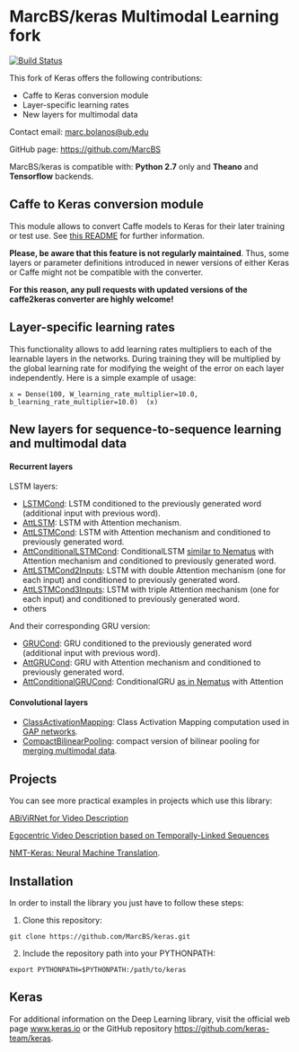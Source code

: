 # MarcBS/keras Multimodal Learning fork

[![Build Status](https://travis-ci.org/MarcBS/keras.svg?branch=master)](https://travis-ci.org/MarcBS/keras)

This fork of Keras offers the following contributions:

- Caffe to Keras conversion module
- Layer-specific learning rates
- New layers for multimodal data


Contact email: marc.bolanos@ub.edu

GitHub page: https://github.com/MarcBS


MarcBS/keras is compatible with: __Python 2.7__ only and __Theano__ and __Tensorflow__ backends.

## Caffe to Keras conversion module

This module allows to convert Caffe models to Keras for their later training or test use.
See [this README](keras/caffe/README.md) for further information.

**Please, be aware that this feature is not regularly maintained**. Thus, some layers or parameter definitions introduced in newer versions of either Keras or Caffe might not be compatible with the converter.

**For this reason, any pull requests with updated versions of the caffe2keras converter are highly welcome!**

## Layer-specific learning rates

This functionality allows to add learning rates multipliers to each of the learnable layers in the networks. During training they will
be multiplied by the global learning rate for modifying the weight of the error on each layer independently. Here is a simple example of usage:

```
x = Dense(100, W_learning_rate_multiplier=10.0, b_learning_rate_multiplier=10.0)  (x)
```

## New layers for sequence-to-sequence learning and multimodal data

#### Recurrent layers
LSTM layers:
- [LSTMCond](https://github.com/MarcBS/keras/blob/75ab7cc25db43b1f6c44496a77414a4c9030c58a/keras/layers/recurrent.py#L2421): LSTM conditioned to the previously generated word (additional input with previous word).
- [AttLSTM](https://github.com/MarcBS/keras/blob/75ab7cc25db43b1f6c44496a77414a4c9030c58a/keras/layers/recurrent.py#L3367): LSTM with Attention mechanism.
- [AttLSTMCond](https://github.com/MarcBS/keras/blob/75ab7cc25db43b1f6c44496a77414a4c9030c58a/keras/layers/recurrent.py#L3783): LSTM with Attention mechanism and conditioned to previously generated word.
- [AttConditionalLSTMCond](https://github.com/MarcBS/keras/blob/75ab7cc25db43b1f6c44496a77414a4c9030c58a/keras/layers/recurrent.py#L4370): ConditionalLSTM [similar to Nematus](https://arxiv.org/abs/1703.04357) with Attention mechanism and conditioned to previously generated word.
- [AttLSTMCond2Inputs](https://github.com/MarcBS/keras/blob/75ab7cc25db43b1f6c44496a77414a4c9030c58a/keras/layers/recurrent.py#L5540): LSTM with double Attention mechanism (one for each input) and conditioned to previously generated word.
- [AttLSTMCond3Inputs](https://github.com/MarcBS/keras/blob/75ab7cc25db43b1f6c44496a77414a4c9030c58a/keras/layers/recurrent.py#L6192): LSTM with triple Attention mechanism (one for each input) and conditioned to previously generated word.
- others

And their corresponding GRU version:

- [GRUCond](https://github.com/MarcBS/keras/blob/75ab7cc25db43b1f6c44496a77414a4c9030c58a/keras/layers/recurrent.py#L628): GRU conditioned to the previously generated word (additional input with previous word).
- [AttGRUCond](https://github.com/MarcBS/keras/blob/75ab7cc25db43b1f6c44496a77414a4c9030c58a/keras/layers/recurrent.py#L1027): GRU with Attention mechanism and conditioned to previously generated word.
- [AttConditionalGRUCond](https://github.com/MarcBS/keras/blob/75ab7cc25db43b1f6c44496a77414a4c9030c58a/keras/layers/recurrent.py#L1564): ConditionalGRU [as in Nematus](https://arxiv.org/abs/1703.04357) with Attention 

#### Convolutional layers
- [ClassActivationMapping](https://github.com/MarcBS/keras/blob/4e6a8ec8a55bd0d5d091a44b058a797d3d934ce0/keras/layers/convolutional.py#L23): Class Activation Mapping computation used in [GAP networks](http://arxiv.org/pdf/1512.04150.pdf).
- [CompactBilinearPooling](https://github.com/MarcBS/keras/blob/4e6a8ec8a55bd0d5d091a44b058a797d3d934ce0/keras/layers/convolutional.py#L1395): compact version of bilinear pooling for [merging multimodal data](http://arxiv.org/pdf/1606.01847v2.pdf).

## Projects

You can see more practical examples in projects which use this library:

[ABiViRNet for Video Description](https://github.com/lvapeab/ABiViRNet)

[Egocentric Video Description based on Temporally-Linked Sequences](https://github.com/MarcBS/TMA)

[NMT-Keras: Neural Machine Translation](https://github.com/lvapeab/nmt-keras).


## Installation

In order to install the library you just have to follow these steps:

1) Clone this repository:
```
git clone https://github.com/MarcBS/keras.git
```
2) Include the repository path into your PYTHONPATH:
```
export PYTHONPATH=$PYTHONPATH:/path/to/keras
```

## Keras

For additional information on the Deep Learning library, visit the official web page www.keras.io or the GitHub repository https://github.com/keras-team/keras.
